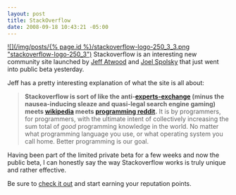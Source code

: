```yaml
---
layout: post
title: StackOverflow
date: 2008-09-18 10:43:21 -05:00
---
```


[![](/img/posts/{% page.id %}/stackoverflow-logo-250_3_3.png "stackoverflow-logo-250_3")](http://stackoverflow.com/) Stackoverflow is an interesting new community site launched by [Jeff Atwood](http://www.codinghorror.com/blog/archives/001169.html) and [Joel Spolsky](http://www.joelonsoftware.com/items/2008/09/15.html) that just went into public beta yesterday.

Jeff has a pretty interesting explanation of what the site is all about:

> **Stackoverflow is sort of like the anti-[experts-exchange](http://experts-exchange.com/) (minus the nausea-inducing sleaze and quasi-legal search engine gaming) meets [wikipedia](http://www.wikipedia.com/) meets [programming reddit](http://programming.reddit.com/).** It is by programmers, for programmers, with the ultimate intent of collectively increasing the sum total of *good* programming knowledge in the world. No matter what programming language you use, or what operating system you call home. Better programming is our goal.

Having been part of the limited private beta for a few weeks and now the public beta, I can honestly say the way Stackoverflow works is truly unique and rather effective.

Be sure to [check it out](http://stackoverflow.com/) and start earning your reputation points.
